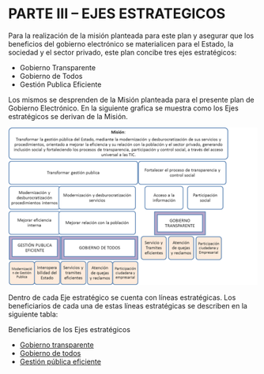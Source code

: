 # PARTE III – EJES ESTRATEGICOS

Para la realización de la misión planteada para este plan y asegurar que los beneficios del gobierno electrónico se materialicen para el Estado, la sociedad y el sector privado, este plan concibe tres ejes estratégicos:
* Gobierno Transparente
* Gobierno de Todos
* Gestión Publica Eficiente

Los mismos se desprenden de la Misión planteada para el presente plan de Gobierno Electrónico. En la siguiente grafica se muestra como los Ejes estratégicos se derivan de la Misión. 

![Ejes](../imagenes/ejes.png)

Dentro de cada Eje estratégico se cuenta con líneas estratégicas. Los beneficiarios de cada una de estas líneas estratégicas se describen en la siguiente tabla:

Beneficiarios de los Ejes estratégicos

* [Gobierno transparente](partes/gobierno_transparente.md)
* [Gobierno de todos](partes/gobierno_de_todos.md)
* [Gestión pública eficiente](partes/gestion_publica_eficiente.md)
